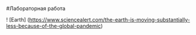 #Лабораторная работа

! [Earth] (https://www.sciencealert.com/the-earth-is-moving-substantially-less-because-of-the-global-pandemic)



